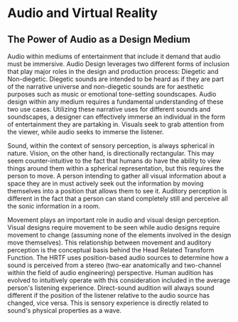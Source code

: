 # Audio and Virtual Reality

## The Power of Audio as a Design Medium

Audio within mediums of entertainment that include it demand that audio must be immersive. Audio Design leverages two different forms of inclusion that play major roles in the design and production process: Diegetic and Non-diegetic. Diegetic sounds are intended to be heard as if they are part of the narrative universe and non-diegetic sounds are for aesthetic purposes such as music or emotional tone-setting soundscapes. Audio design within any medium requires a fundamental understanding of these two use cases. Utilizing these narrative uses for different sounds and soundscapes, a designer can effectively immerse an individual in the form of entertainment they are partaking in. Visuals seek to grab attention from the viewer, while audio seeks to immerse the listener.

Sound, within the context of sensory perception, is always spherical in nature. Vision, on the other hand, is directionally rectangular. This may seem counter-intuitive to the fact that humans do have the ability to view things around them within a spherical representation, but this requires the person to move. A person intending to gather all visual information about a space they are in must actively seek out the information by moving themselves into a position that allows them to see it. Auditory perception is different in the fact that a person can stand completely still and perceive all the sonic information in a room. 

Movement plays an important role in audio and visual design perception. Visual designs require movement to be seen while audio designs require movement to change \(assuming none of the elements involved in the design move themselves\). This relationship between movement and auditory perception is the conceptual basis behind the Head Related Transform Function. The HRTF uses position-based audio sources to determine how a sound is perceived from a stereo \(two-ear anatomically and two-channel within the field of audio engineering\) perspective. Human audition has evolved to intuitively operate with this consideration included in the average person's listening experience. Direct-sound audition will always sound different if the position of the listener relative to the audio source has changed, vice versa. This is sensory experience is directly related to sound's physical properties as a wave.  

